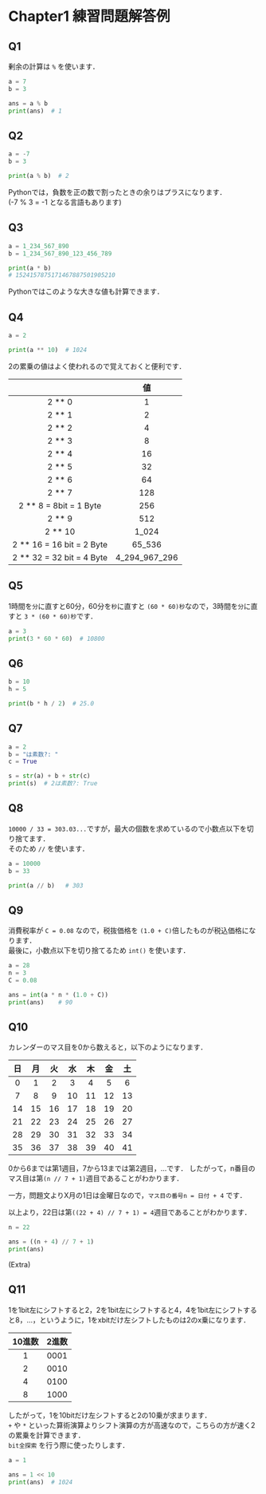 # Chapter1 練習問題解答例

## Q1

剰余の計算は `%` を使います．  

```python
a = 7
b = 3

ans = a % b
print(ans)  # 1
```


## Q2

```python
a = -7
b = 3

print(a % b)  # 2
```

Pythonでは，負数を正の数で割ったときの余りはプラスになります．  
(-7 % 3 = -1 となる言語もあります)


## Q3

```python
a = 1_234_567_890
b = 1_234_567_890_123_456_789

print(a * b)
# 1524157875171467887501905210
```

Pythonではこのような大きな値も計算できます．  


## Q4

```python
a = 2

print(a ** 10)  # 1024
```

2の累乗の値はよく使われるので覚えておくと便利です．  

|                           |      値       |
| :-----------------------: | :-----------: |
|          2 ** 0           |       1       |
|          2 ** 1           |       2       |
|          2 ** 2           |       4       |
|          2 ** 3           |       8       |
|          2 ** 4           |      16       |
|          2 ** 5           |      32       |
|          2 ** 6           |      64       |
|          2 ** 7           |      128      |
|  2 ** 8  = 8bit = 1 Byte  |      256      |
|          2 ** 9           |      512      |
|          2 ** 10          |     1_024     |
| 2 ** 16 = 16 bit = 2 Byte |    65_536     |
| 2 ** 32 = 32 bit = 4 Byte | 4_294_967_296 |


## Q5

1時間を`分`に直すと60分，60分を`秒`に直すと `(60 * 60)秒`なので，3時間を`分`に直すと `3 * (60 * 60)秒`です．


```python
a = 3
print(3 * 60 * 60)  # 10800
```


## Q6

```python
b = 10
h = 5

print(b * h / 2)  # 25.0
```

## Q7

```python
a = 2
b = "は素数?: "
c = True

s = str(a) + b + str(c)
print(s)  # 2は素数?: True
```


## Q8

`10000 / 33 = 303.03...`ですが，最大の個数を求めているので小数点以下を切り捨てます．  
そのため `//` を使います．  

```python
a = 10000
b = 33

print(a // b)   # 303
```


## Q9

消費税率が `C = 0.08` なので，税抜価格を `(1.0 + C)`倍したものが税込価格になります．  
最後に，小数点以下を切り捨てるため `int()` を使います．  

```python
a = 28
n = 3
C = 0.08

ans = int(a * n * (1.0 + C))
print(ans)    # 90
```

## Q10

カレンダーのマス目を0から数えると，以下のようになります．  

|  日   |  月   |  火   |  水   |  木   |  金   |  土   |
| :---: | :---: | :---: | :---: | :---: | :---: | :---: |
|   0   |   1   |   2   |   3   |   4   |   5   |   6   |
|   7   |   8   |   9   |  10   |  11   |  12   |  13   |
|  14   |  15   |  16   |  17   |  18   |  19   |  20   |
|  21   |  22   |  23   |  24   |  25   |  26   |  27   |
|  28   |  29   |  30   |  31   |  32   |  33   |  34   |
|  35   |  36   |  37   |  38   |  39   |  40   |  41   |

0から6までは第1週目，7から13までは第2週目，...です．
したがって，n番目のマス目は第`(n // 7 + 1)`週目であることがわかります．  

一方，問題文よりX月の1日は金曜日なので，`マス目の番号n = 日付 + 4` です．  

以上より，22日は第`((22 + 4) // 7 + 1) = 4`週目であることがわかります．  

```python
n = 22

ans = ((n + 4) // 7 + 1)
print(ans)
```

(Extra)

## Q11

1を1bit左にシフトすると2，2を1bit左にシフトすると4，4を1bit左にシフトすると8，...，というように，1をxbitだけ左シフトしたものは2のx乗になります．  

| 10進数 | 2進数 |
| :----: | :---: |
|   1    | 0001  |
|   2    | 0010  |
|   4    | 0100  |
|   8    | 1000  |

したがって，1を10bitだけ左シフトすると2の10乗が求まります．  
`+` や `*` といった算術演算よりシフト演算の方が高速なので，こちらの方が速く2の累乗を計算できます．  
`bit全探索` を行う際に使ったりします．  

```python
a = 1

ans = 1 << 10
print(ans)  # 1024
```